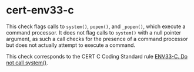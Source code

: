 cert-env33-c
============

This check flags calls to `system()`, `popen()`, and `_popen()`, which
execute a command processor. It does not flag calls to `system()` with a
null pointer argument, as such a call checks for the presence of a
command processor but does not actually attempt to execute a command.

This check corresponds to the CERT C Coding Standard rule
[ENV33-C. Do not call system()](https://www.securecoding.cert.org/confluence/pages/viewpage.action?pageId=2130132).
